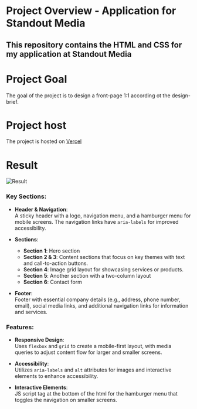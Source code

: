 # Project Overview - Application for Standout Media

This repository contains the HTML and CSS for my application at Standout Media
---

# Project Goal
The goal of the project is to design a front-page 1:1 according ot the design-brief. 

# Project host
The project is hosted on [Vercel](https://standout-theta.vercel.app/)


# Result
![Result](.gh/result2.png)


### Key Sections:
- **Header & Navigation**:  
  A sticky header with a logo, navigation menu, and a hamburger menu for mobile screens. The navigation links have `aria-labels` for improved accessibility.

- **Sections**:
  - **Section 1**: Hero section
  - **Section 2 & 3**: Content sections that focus on key themes with text and call-to-action buttons.
  - **Section 4**: Image grid layout for showcasing services or products.
  - **Section 5**: Another section with a two-column layout
  - **Section 6**: Contact form

- **Footer**:  
  Footer with essential company details (e.g., address, phone number, email), social media links, and additional navigation links for information and services.

### Features:
- **Responsive Design**:  
  Uses `flexbox` and `grid` to create a mobile-first layout, with media queries to adjust content flow for larger and smaller screens.

- **Accessibility**:  
  Utilizes `aria-labels` and `alt` attributes for images and interactive elements to enhance accessibility.

- **Interactive Elements**:  
  JS script tag at the bottom of the html for the hamburger menu that toggles the navigation on smaller screens.
